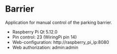 # Barrier
Application for manual control of the parking barrier. 

* Raspberry Pi Qt 5.12.0
* Pin control: 23 (WiringPi pin 14)
* Web-configuration: http://raspberry_pi_ip:8080
* Web authorization: admin:admin
